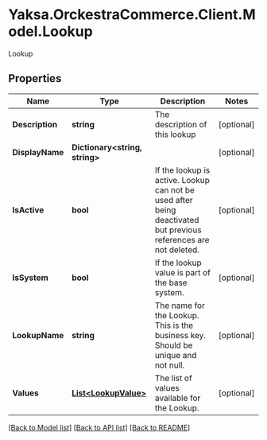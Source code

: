# Yaksa.OrckestraCommerce.Client.Model.Lookup
Lookup

## Properties

Name | Type | Description | Notes
------------ | ------------- | ------------- | -------------
**Description** | **string** | The description of this lookup | [optional] 
**DisplayName** | **Dictionary&lt;string, string&gt;** |  | [optional] 
**IsActive** | **bool** | If the lookup is active. Lookup can not be used after being deactivated but previous references are not deleted. | [optional] 
**IsSystem** | **bool** | If the lookup value is part of the base system. | [optional] 
**LookupName** | **string** | The name for the Lookup. This is the business key. Should be unique and not null. | [optional] 
**Values** | [**List&lt;LookupValue&gt;**](LookupValue.md) | The list of values available for the Lookup. | [optional] 

[[Back to Model list]](../README.md#documentation-for-models) [[Back to API list]](../README.md#documentation-for-api-endpoints) [[Back to README]](../README.md)

